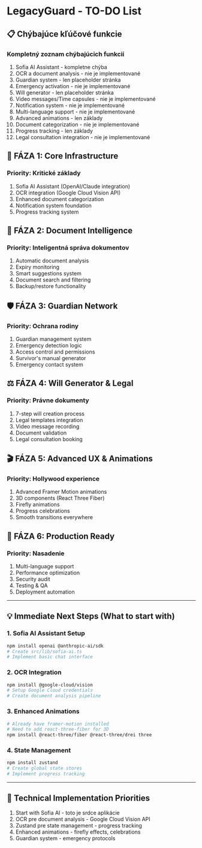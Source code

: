 # LegacyGuard - TO-DO List

## 📋 Chýbajúce kľúčové funkcie

### Kompletný zoznam chýbajúcich funkcií

1. Sofia AI Assistant - kompletne chýba
2. OCR a document analysis - nie je implementované
3. Guardian system - len placeholder stránka
4. Emergency activation - nie je implementované
5. Will generator - len placeholder stránka
6. Video messages/Time capsules - nie je implementované
7. Notification system - nie je implementované
8. Multi-language support - nie je implementované
9. Advanced animations - len základy
10. Document categorization - nie je implementované
11. Progress tracking - len základy
12. Legal consultation integration - nie je implementované

## 🚀 FÁZA 1: Core Infrastructure

### Priority: Kritické základy

1. Sofia AI Assistant (OpenAI/Claude integration)
2. OCR integration (Google Cloud Vision API)
3. Enhanced document categorization
4. Notification system foundation
5. Progress tracking system

## 📄 FÁZA 2: Document Intelligence

### Priority: Inteligentná správa dokumentov

1. Automatic document analysis
2. Expiry monitoring
3. Smart suggestions system
4. Document search and filtering
5. Backup/restore functionality

## 🛡️ FÁZA 3: Guardian Network

### Priority: Ochrana rodiny

1. Guardian management system
2. Emergency detection logic
3. Access control and permissions
4. Survivor's manual generator
5. Emergency contact system

## ⚖️ FÁZA 4: Will Generator & Legal

### Priority: Právne dokumenty

1. 7-step will creation process
2. Legal templates integration
3. Video message recording
4. Document validation
5. Legal consultation booking

## 🎬 FÁZA 5: Advanced UX & Animations

### Priority: Hollywood experience

1. Advanced Framer Motion animations
2. 3D components (React Three Fiber)
3. Firefly animations
4. Progress celebrations
5. Smooth transitions everywhere

## 🚀 FÁZA 6: Production Ready

### Priority: Nasadenie

1. Multi-language support
2. Performance optimization
3. Security audit
4. Testing & QA
5. Deployment automation

---

## 💡 Immediate Next Steps (What to start with)

### 1. Sofia AI Assistant Setup

```bash
npm install openai @anthropic-ai/sdk
# Create src/lib/sofia-ai.ts
# Implement basic chat interface
```

### 2. OCR Integration

```bash
npm install @google-cloud/vision
# Setup Google Cloud credentials
# Create document analysis pipeline
```

### 3. Enhanced Animations

```bash
# Already have framer-motion installed
# Need to add react-three-fiber for 3D
npm install @react-three/fiber @react-three/drei three
```

### 4. State Management

```bash
npm install zustand
# Create global state stores
# Implement progress tracking
```

---

## 🔧 Technical Implementation Priorities

1. Start with Sofia AI - toto je srdce aplikácie
2. OCR pre document analysis - Google Cloud Vision API
3. Zustand pre state management - progress tracking
4. Enhanced animations - firefly effects, celebrations
5. Guardian system - emergency protocols
